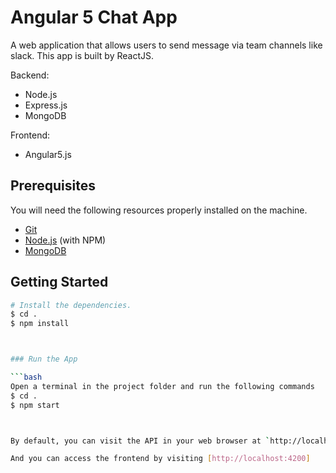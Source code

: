 # Angular 5 Chat App

A web application that allows users to send message via team channels like slack. This app is built by ReactJS.

Backend:

* Node.js
* Express.js
* MongoDB

Frontend:

* Angular5.js

## Prerequisites

You will need the following resources properly installed on the machine.

* [Git](https://git-scm.com)
* [Node.js](https://nodejs.org) (with NPM)
* [MongoDB](https://www.mongodb.com)

## Getting Started

```bash
# Install the dependencies.
$ cd .
$ npm install



### Run the App

```bash
Open a terminal in the project folder and run the following commands
$ cd .
$ npm start



By default, you can visit the API in your web browser at `http://localhost:4000`

And you can access the frontend by visiting [http://localhost:4200]

